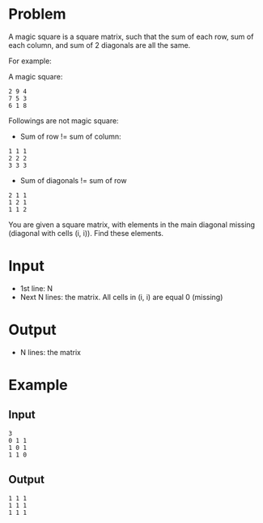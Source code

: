 # Problem
A magic square is a square matrix, such that the sum of each row, sum of each column, and sum of 2 diagonals are all the same.

For example:

A magic square:
```
2 9 4
7 5 3
6 1 8
```

Followings are not magic square:
- Sum of row != sum of column:
```
1 1 1
2 2 2
3 3 3
```

- Sum of diagonals != sum of row
```
2 1 1
1 2 1
1 1 2
```

You are given a square matrix, with elements in the main diagonal missing (diagonal with cells (i, i)). Find these elements.

# Input
- 1st line: N
- Next N lines: the matrix. All cells in (i, i) are equal 0 (missing)

# Output
- N lines: the matrix

# Example
## Input
```
3
0 1 1
1 0 1
1 1 0
```

## Output
```
1 1 1
1 1 1
1 1 1
```
